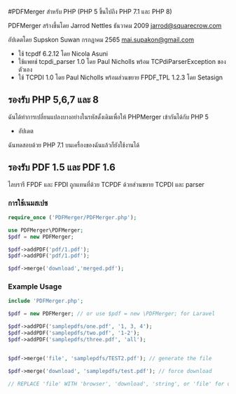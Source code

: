 #PDFMerger สำหรับ PHP (PHP 5 ขึ้นไปถึง PHP 7.1 และ PHP 8)

PDFMerger สร้างขึ้นโดย Jarrod Nettles ธันวาคม 2009 jarrod@squarecrow.com

อัปเดตโดย Supskon Suwan กรกฏาคม 2565 mai.supakon@gmail.com

- ใช้ tcpdf 6.2.12 โดย Nicola Asuni
- ใช้แพทช์ tcpdi_parser 1.0 โดย Paul Nicholls พร้อม TCPdiParserException ของตัวเอง
- ใช้ TCPDI 1.0 โดย Paul Nicholls พร้อมส่วนขยาย FPDF_TPL 1.2.3 โดย Setasign

## รองรับ PHP 5,6,7 และ 8

ฉันได้ทำการเปลี่ยนแปลงบางอย่างในรหัสดั้งเดิมเพื่อให้ PHPMerger เข้ากันได้กับ PHP 5

- อัปเดต

ฉันทดสอบด้วย PHP 7.1 บนเครื่องของฉันแล้วก็ยังใช้งานได้

## รองรับ PDF 1.5 และ PDF 1.6

ไลบรารี FPDF และ FPDI ถูกแทนที่ด้วย TCPDF ด้วยส่วนขยาย TCPDI และ parser

### การใช้เนมสเปซ

```php
require_once ('PDFMerger/PDFMerger.php');

use PDFMerger\PDFMerger;
$pdf = new PDFMerger;

$pdf->addPDF('pdf/1.pdf');
$pdf->addPDF('pdf/1.pdf');

$pdf->merge('download','merged.pdf');
```

### Example Usage
```php
include 'PDFMerger.php';

$pdf = new PDFMerger; // or use $pdf = new \PDFMerger; for Laravel

$pdf->addPDF('samplepdfs/one.pdf', '1, 3, 4');
$pdf->addPDF('samplepdfs/two.pdf', '1-2');
$pdf->addPDF('samplepdfs/three.pdf', 'all');


$pdf->merge('file', 'samplepdfs/TEST2.pdf'); // generate the file

$pdf->merge('download', 'samplepdfs/test.pdf'); // force download

// REPLACE 'file' WITH 'browser', 'download', 'string', or 'file' for output options
```

